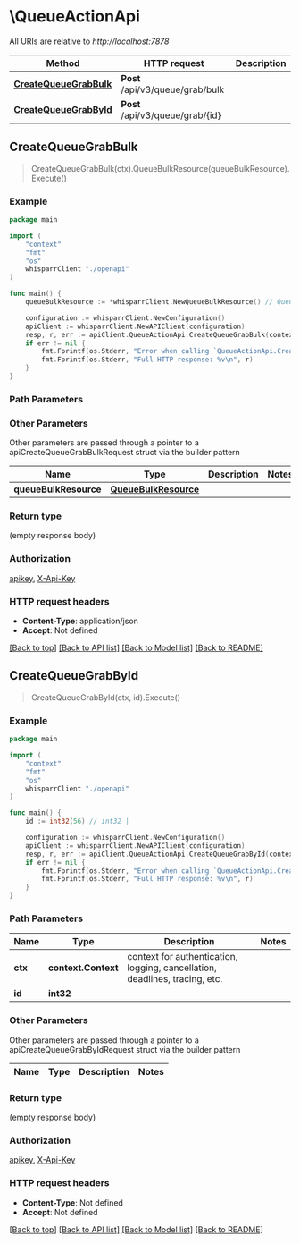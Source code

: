 # \QueueActionApi

All URIs are relative to *http://localhost:7878*

Method | HTTP request | Description
------------- | ------------- | -------------
[**CreateQueueGrabBulk**](QueueActionApi.md#CreateQueueGrabBulk) | **Post** /api/v3/queue/grab/bulk | 
[**CreateQueueGrabById**](QueueActionApi.md#CreateQueueGrabById) | **Post** /api/v3/queue/grab/{id} | 



## CreateQueueGrabBulk

> CreateQueueGrabBulk(ctx).QueueBulkResource(queueBulkResource).Execute()



### Example

```go
package main

import (
    "context"
    "fmt"
    "os"
    whisparrClient "./openapi"
)

func main() {
    queueBulkResource := *whisparrClient.NewQueueBulkResource() // QueueBulkResource |  (optional)

    configuration := whisparrClient.NewConfiguration()
    apiClient := whisparrClient.NewAPIClient(configuration)
    resp, r, err := apiClient.QueueActionApi.CreateQueueGrabBulk(context.Background()).QueueBulkResource(queueBulkResource).Execute()
    if err != nil {
        fmt.Fprintf(os.Stderr, "Error when calling `QueueActionApi.CreateQueueGrabBulk``: %v\n", err)
        fmt.Fprintf(os.Stderr, "Full HTTP response: %v\n", r)
    }
}
```

### Path Parameters



### Other Parameters

Other parameters are passed through a pointer to a apiCreateQueueGrabBulkRequest struct via the builder pattern


Name | Type | Description  | Notes
------------- | ------------- | ------------- | -------------
 **queueBulkResource** | [**QueueBulkResource**](QueueBulkResource.md) |  | 

### Return type

 (empty response body)

### Authorization

[apikey](../README.md#apikey), [X-Api-Key](../README.md#X-Api-Key)

### HTTP request headers

- **Content-Type**: application/json
- **Accept**: Not defined

[[Back to top]](#) [[Back to API list]](../README.md#documentation-for-api-endpoints)
[[Back to Model list]](../README.md#documentation-for-models)
[[Back to README]](../README.md)


## CreateQueueGrabById

> CreateQueueGrabById(ctx, id).Execute()



### Example

```go
package main

import (
    "context"
    "fmt"
    "os"
    whisparrClient "./openapi"
)

func main() {
    id := int32(56) // int32 | 

    configuration := whisparrClient.NewConfiguration()
    apiClient := whisparrClient.NewAPIClient(configuration)
    resp, r, err := apiClient.QueueActionApi.CreateQueueGrabById(context.Background(), id).Execute()
    if err != nil {
        fmt.Fprintf(os.Stderr, "Error when calling `QueueActionApi.CreateQueueGrabById``: %v\n", err)
        fmt.Fprintf(os.Stderr, "Full HTTP response: %v\n", r)
    }
}
```

### Path Parameters


Name | Type | Description  | Notes
------------- | ------------- | ------------- | -------------
**ctx** | **context.Context** | context for authentication, logging, cancellation, deadlines, tracing, etc.
**id** | **int32** |  | 

### Other Parameters

Other parameters are passed through a pointer to a apiCreateQueueGrabByIdRequest struct via the builder pattern


Name | Type | Description  | Notes
------------- | ------------- | ------------- | -------------


### Return type

 (empty response body)

### Authorization

[apikey](../README.md#apikey), [X-Api-Key](../README.md#X-Api-Key)

### HTTP request headers

- **Content-Type**: Not defined
- **Accept**: Not defined

[[Back to top]](#) [[Back to API list]](../README.md#documentation-for-api-endpoints)
[[Back to Model list]](../README.md#documentation-for-models)
[[Back to README]](../README.md)

